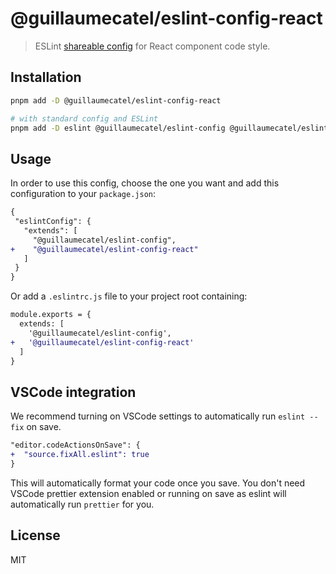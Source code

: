 # @guillaumecatel/eslint-config-react

> ESLint [shareable config](https://eslint.org/docs/developer-guide/shareable-configs.html) for React component code style.

## Installation

```bash
pnpm add -D @guillaumecatel/eslint-config-react

# with standard config and ESLint
pnpm add -D eslint @guillaumecatel/eslint-config @guillaumecatel/eslint-config-react
```

## Usage

In order to use this config, choose the one you want and add this configuration to your `package.json`:

```diff
{
 "eslintConfig": {
   "extends": [
     "@guillaumecatel/eslint-config",
+    "@guillaumecatel/eslint-config-react"
   ]
 }
}
```

Or add a `.eslintrc.js` file to your project root containing:

```diff
module.exports = {
  extends: [
    '@guillaumecatel/eslint-config',
+   '@guillaumecatel/eslint-config-react'
  ]
}
```

## VSCode integration
We recommend turning on VSCode settings to automatically run `eslint --fix` on save.

```diff
"editor.codeActionsOnSave": {
+  "source.fixAll.eslint": true
}
```

This will automatically format your code once you save. You don't need VSCode prettier extension enabled or running on save as eslint will automatically run `prettier` for you.

## License
MIT
